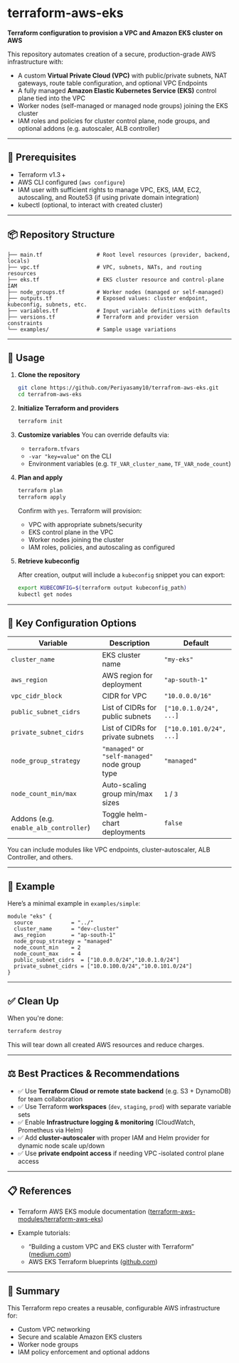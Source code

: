 # terraform-aws-eks

**Terraform configuration to provision a VPC and Amazon EKS cluster on AWS**

This repository automates creation of a secure, production-grade AWS infrastructure with:

* A custom **Virtual Private Cloud (VPC)** with public/private subnets, NAT gateways, route table configuration, and optional VPC Endpoints
* A fully managed **Amazon Elastic Kubernetes Service (EKS)** control plane tied into the VPC
* Worker nodes (self‌-managed or managed node groups) joining the EKS cluster
* IAM roles and policies for cluster control plane, node groups, and optional addons (e.g. autoscaler, ALB controller)

---

## 🔧 Prerequisites

* Terraform v1.3 +
* AWS CLI configured (`aws configure`)
* IAM user with sufficient rights to manage VPC, EKS, IAM, EC2, autoscaling, and Route53 (if using private domain integration)
* kubectl (optional, to interact with created cluster)

---

## 📦 Repository Structure

```
├── main.tf                 # Root level resources (provider, backend, locals)
├── vpc.tf                  # VPC, subnets, NATs, and routing resources
├── eks.tf                  # EKS cluster resource and control-plane IAM
├── node_groups.tf          # Worker nodes (managed or self-managed)
├── outputs.tf              # Exposed values: cluster endpoint, kubeconfig, subnets, etc.
├── variables.tf            # Input variable definitions with defaults
├── versions.tf             # Terraform and provider version constraints
└── examples/               # Sample usage variations
```

---

## 🚀 Usage

1. **Clone the repository**

   ```bash
   git clone https://github.com/Periyasamy10/terrafrom-aws-eks.git
   cd terrafrom-aws-eks
   ```

2. **Initialize Terraform and providers**

   ```bash
   terraform init
   ```

3. **Customize variables**
   You can override defaults via:

   * `terraform.tfvars`
   * `-var "key=value"` on the CLI
   * Environment variables (e.g. `TF_VAR_cluster_name`, `TF_VAR_node_count`)

4. **Plan and apply**

   ```bash
   terraform plan
   terraform apply
   ```

   Confirm with `yes`. Terraform will provision:

   * VPC with appropriate subnets/security
   * EKS control plane in the VPC
   * Worker nodes joining the cluster
   * IAM roles, policies, and autoscaling as configured

5. **Retrieve kubeconfig**

   After creation, output will include a `kubeconfig` snippet you can export:

   ```bash
   export KUBECONFIG=$(terraform output kubeconfig_path)
   kubectl get nodes
   ```

---

## 🔧 Key Configuration Options

| Variable                              | Description                                     | Default                  |
| ------------------------------------- | ----------------------------------------------- | ------------------------ |
| `cluster_name`                        | EKS cluster name                                | `"my-eks"`               |
| `aws_region`                          | AWS region for deployment                       | `"ap-south-1"`           |
| `vpc_cidr_block`                      | CIDR for VPC                                    | `"10.0.0.0/16"`          |
| `public_subnet_cidrs`                 | List of CIDRs for public subnets                | `["10.0.1.0/24", ...]`   |
| `private_subnet_cidrs`                | List of CIDRs for private subnets               | `["10.0.101.0/24", ...]` |
| `node_group_strategy`                 | `"managed"` or `"self-managed"` node group type | `"managed"`              |
| `node_count_min/max`                  | Auto-scaling group min/max sizes                | `1` / `3`                |
| Addons (e.g. `enable_alb_controller`) | Toggle helm-chart deployments                   | `false`                  |

You can include modules like VPC endpoints, cluster‌-autoscaler, ALB Controller, and others.

---

## 🧪 Example

Here’s a minimal example in `examples/simple`:

```hcl
module "eks" {
  source            = "../"
  cluster_name      = "dev-cluster"
  aws_region        = "ap-south-1"
  node_group_strategy = "managed"
  node_count_min    = 2
  node_count_max    = 4
  public_subnet_cidrs  = ["10.0.0.0/24","10.0.1.0/24"]
  private_subnet_cidrs = ["10.0.100.0/24","10.0.101.0/24"]
}
```

---

## ✅ Clean Up

When you're done:

```bash
terraform destroy
```

This will tear down all created AWS resources and reduce charges.

---

## ⚖️ Best Practices & Recommendations

* ✅ Use **Terraform Cloud or remote state backend** (e.g. S3 + DynamoDB) for team collaboration
* ✅ Use Terraform **workspaces** (`dev`, `staging`, `prod`) with separate variable sets
* ✅ Enable **Infrastructure logging & monitoring** (CloudWatch, Prometheus via Helm)
* ✅ Add **cluster-autoscaler** with proper IAM and Helm provider for dynamic node scale up/down
* ✅ Use **private endpoint access** if needing VPC -isolated control plane access

---

## 📋 References

* Terraform AWS EKS module documentation ([terraform-aws-modules/terraform-aws-eks](https://github.com/terraform-aws-modules/terraform-aws-eks))
* Example tutorials:

  * “Building a custom VPC and EKS cluster with Terraform” ([medium.com](https://medium.com/@alex.veprik/setting-up-aws-eks-cluster-entirely-with-terraform-e90f50ab7387))
  * AWS EKS Terraform blueprints ([github.com](https://github.com/aws-ia/terraform-aws-eks-blueprints))

---

## 📍 Summary

This Terraform repo creates a reusable, configurable AWS infrastructure for:

* Custom VPC networking
* Secure and scalable Amazon EKS clusters
* Worker node groups
* IAM policy enforcement and optional addons

